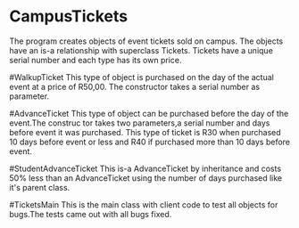 # CampusTickets
The program creates objects of event tickets sold on campus. The objects have an 
is-a relationship with superclass Tickets. Tickets have a unique serial number
and each type has its own price.

#WalkupTicket
This type of object is purchased on the day of the actual event at a price of
R50,00. The constructor takes a serial number as parameter.

#AdvanceTicket
This type of object can be purchased before the day of the event.The construc
tor takes two parameters,a serial number and days before event it was purchased.
This type of ticket is R30 when purchased 10 days before event or less
and R40 if purchased more than 10 days before event.

#StudentAdvanceTicket
This is-a AdvanceTicket by inheritance and costs 50% less than an AdvanceTicket
using the number of days purchased like it's parent class.

#TicketsMain
This is the main class with client code to test all objects for bugs.The tests
came out with all bugs fixed.
